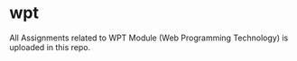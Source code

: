 # wpt

All Assignments related to WPT Module (Web Programming Technology) is uploaded in this repo.
